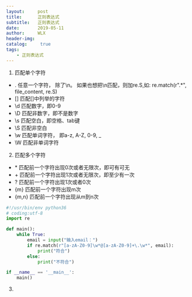 ```yaml
---
layout:     post
title:      正则表达式
subtitle:   正则表达式
date:       2019-05-11
author:     WLX
header-img:  
catalog: 	 true
tags:
    - 正则表达式
---
```



1. 匹配单个字符
- .  任意一个字符， 除了\n。 如果也想把\n匹配，则加re.S,如: re.match(r".*", file_content, re.S)
- [] 匹配[]中列举的字符
- \d 匹配数字，即0-9
- \D 匹配非数字，即不是数字
- \s 匹配空白，即空格、tab键
- \S 匹配非空白
- \w 匹配单词字符， 即a-z, A-Z, 0-9, _
- \W 匹配非单词字符

2. 匹配多个字符
- \* 匹配前一个字符出现0次或者无限次，即可有可无
- \+ 匹配前一个字符出现1次或者无限次，即至少有一次
- \? 匹配前一个字符出现1次或者0次
- {m} 匹配前一个字符出现m次
- {m,n} 匹配前一个字符出现从m到n次

```python
#!/usr/bin/env python36
# coding:utf-8
import re

def main():
    while True:
        email = input("输入email：")
        if re.match(r"[a-zA-Z0-9]\w*@[a-zA-Z0-9]+\.\w*", email):
            print("符合")
        else:
            print("不符合")

if __name__ == '__main__':
    main()
```

3. 
